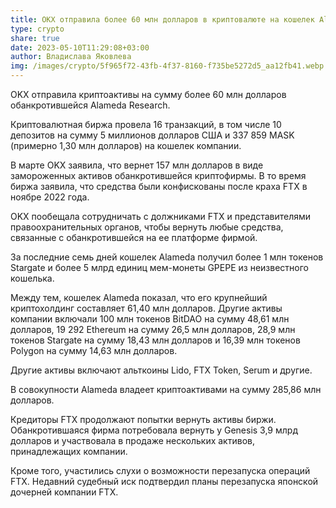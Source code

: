 ```yaml
---
title: OKX отправила более 60 млн долларов в криптовалюте на кошелек Alameda
type: crypto
share: true
date: 2023-05-10T11:29:08+03:00
author: Владислава Яковлева
img: /images/crypto/5f965f72-43fb-4f37-8160-f735be5272d5_aa12fb41.webp
---
```

OKX отправила криптоактивы на сумму более 60 млн долларов обанкротившейся Alameda Research.

Криптовалютная биржа провела 16 транзакций, в том числе 10 депозитов на сумму 5 миллионов долларов США и 337 859 MASK (примерно 1,30 млн долларов) на кошелек компании.

В марте OKX заявила, что вернет 157 млн долларов ​​в виде замороженных активов обанкротившейся криптофирмы. В то время биржа заявила, что средства были конфискованы после краха FTX в ноябре 2022 года.

OKX пообещала сотрудничать с должниками FTX и представителями правоохранительных органов, чтобы вернуть любые средства, связанные с обанкротившейся на ее платформе фирмой.

За последние семь дней кошелек Alameda получил более 1 млн токенов Stargate и более 5 млрд единиц мем-монеты GPEPE из неизвестного кошелька.

Между тем, кошелек Alameda показал, что его крупнейший криптохолдинг составляет 61,40 млн долларов. Другие активы компании включали 100 млн токенов BitDAO на сумму 48,61 млн долларов, 19 292 Ethereum на сумму 26,5 млн долларов, 28,9 млн токенов Stargate на сумму 18,43 млн долларов и 16,39 млн токенов Polygon на сумму 14,63 млн долларов.

Другие активы включают альткоины Lido, FTX Token, Serum и другие.

В совокупности Alameda владеет криптоактивами на сумму 285,86 млн долларов.

Кредиторы FTX продолжают попытки вернуть активы биржи. Обанкротившаяся фирма потребовала вернуть у Genesis 3,9 млрд долларов и участвовала в продаже нескольких активов, принадлежащих компании.

Кроме того, участились слухи о возможности перезапуска операций FTX. Недавний судебный иск подтвердил планы перезапуска японской дочерней компании FTX.